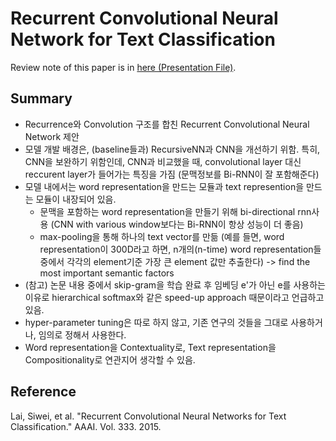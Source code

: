 # Recurrent Convolutional Neural Network for Text Classification
Review note of this paper is in [here (Presentation File)](https://1drv.ms/p/s!AllPqyV9kKUrj16s-QyaBHBHg70p).

## Summary
* Recurrence와 Convolution 구조를 합친 Recurrent Convolutional Neural Network 제안
* 모델 개발 배경은, (baseline들과) RecursiveNN과 CNN을 개선하기 위함. 특히, CNN을 보완하기 위함인데, CNN과 비교했을 때, convolutional layer 대신 reccurent layer가 들어가는 특징을 가짐 (문맥정보를 Bi-RNN이 잘 포함해준다)
* 모델 내에서는 word representation을 만드는 모듈과 text represention을 만드는 모듈이 내장되어 있음.
   * 문맥을 포함하는 word representation을 만들기 위해 bi-directional rnn사용 (CNN with various window보다는 Bi-RNN이 항상 성능이 더 좋음)
   * max-pooling을 통해 하나의 text vector를 만듦 (예를 들면, word representation이 300D라고 하면, n개의(n-time) word representation들 중에서 각각의 element기준 가장 큰 element 값만 추출한다) -> find the most important semantic factors
* (참고) 논문 내용 중에서 skip-gram을 학습 완료 후 임베딩 e'가 아닌 e를 사용하는 이유로 hierarchical softmax와 같은 speed-up approach 때문이라고 언급하고 있음.
* hyper-parameter tuning은 따로 하지 않고, 기존 연구의 것들을 그대로 사용하거나, 임의로 정해서 사용한다.
* Word representation을 Contextuality로, Text representation을 Compositionality로 연관지어 생각할 수 있음.

## Reference 
Lai, Siwei, et al. "Recurrent Convolutional Neural Networks for Text Classification." AAAI. Vol. 333. 2015.
